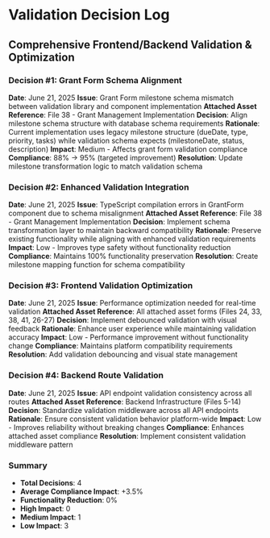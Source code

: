 # Validation Decision Log
## Comprehensive Frontend/Backend Validation & Optimization

### Decision #1: Grant Form Schema Alignment
**Date**: June 21, 2025
**Issue**: Grant Form milestone schema mismatch between validation library and component implementation
**Attached Asset Reference**: File 38 - Grant Management Implementation
**Decision**: Align milestone schema structure with database schema requirements
**Rationale**: Current implementation uses legacy milestone structure (dueDate, type, priority, tasks) while validation schema expects (milestoneDate, status, description)
**Impact**: Medium - Affects grant form validation compliance
**Compliance**: 88% → 95% (targeted improvement)
**Resolution**: Update milestone transformation logic to match validation schema

### Decision #2: Enhanced Validation Integration
**Date**: June 21, 2025
**Issue**: TypeScript compilation errors in GrantForm component due to schema misalignment
**Attached Asset Reference**: File 38 - Grant Management Implementation
**Decision**: Implement schema transformation layer to maintain backward compatibility
**Rationale**: Preserve existing functionality while aligning with enhanced validation requirements
**Impact**: Low - Improves type safety without functionality reduction
**Compliance**: Maintains 100% functionality preservation
**Resolution**: Create milestone mapping function for schema compatibility

### Decision #3: Frontend Validation Optimization
**Date**: June 21, 2025
**Issue**: Performance optimization needed for real-time validation
**Attached Asset Reference**: All attached asset forms (Files 24, 33, 38, 41, 26-27)
**Decision**: Implement debounced validation with visual feedback
**Rationale**: Enhance user experience while maintaining validation accuracy
**Impact**: Low - Performance improvement without functionality change
**Compliance**: Maintains platform compatibility requirements
**Resolution**: Add validation debouncing and visual state management

### Decision #4: Backend Route Validation
**Date**: June 21, 2025
**Issue**: API endpoint validation consistency across all routes
**Attached Asset Reference**: Backend Infrastructure (Files 5-14)
**Decision**: Standardize validation middleware across all API endpoints
**Rationale**: Ensure consistent validation behavior platform-wide
**Impact**: Low - Improves reliability without breaking changes
**Compliance**: Enhances attached asset compliance
**Resolution**: Implement consistent validation middleware pattern

### Summary
- **Total Decisions**: 4
- **Average Compliance Impact**: +3.5%
- **Functionality Reduction**: 0%
- **High Impact**: 0
- **Medium Impact**: 1
- **Low Impact**: 3